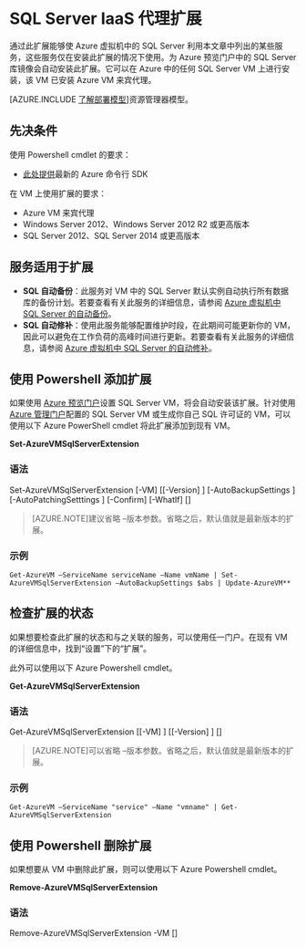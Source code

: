 <properties 
	pageTitle="SQL Server IaaS 代理扩展 | Windows Azure" 
	description="本主题使用通过经典部署模型创建的资源并介绍可使 Azure 上运行 SQL Server 的 VM 使用自动化功能的 SQL Server 代理扩展。" 
	services="virtual-machines" 
	documentationCenter="" 
	authors="jeffgoll" 
	manager="jeffreyg"
   	editor="monicar"    
   	tags="azure-service-management"/>

<tags 
	ms.service="virtual-machines"
	ms.date="10/02/2015"
	wacn.date="11/27/2015"/>

# SQL Server IaaS 代理扩展

通过此扩展能够使 Azure 虚拟机中的 SQL Server 利用本文章中列出的某些服务，这些服务仅在安装此扩展的情况下使用。为 Azure 预览门户中的 SQL Server 库镜像会自动安装此扩展。它可以在 Azure 中的任何 SQL Server VM 上进行安装，该 VM 已安装 Azure VM 来宾代理。

[AZURE.INCLUDE [了解部署模型](../includes/learn-about-deployment-models-classic-include.md)]资源管理器模型。
 
 
## 先决条件
使用 Powershell cmdlet 的要求：

- [此处提供](http://www.windowsazure.cn/downloads/)最新的 Azure 命令行 SDK

在 VM 上使用扩展的要求：

- Azure VM 来宾代理
- Windows Server 2012、Windows Server 2012 R2 或更高版本
- SQL Server 2012、SQL Server 2014 或更高版本
 
## 服务适用于扩展

- **SQL 自动备份**：此服务对 VM 中的 SQL Server 默认实例自动执行所有数据库的备份计划。若要查看有关此服务的详细信息，请参阅 [Azure 虚拟机中 SQL Server 的自动备份](/documentation/articles/virtual-machines-sql-server-automated-backup)。
- **SQL 自动修补**：使用此服务能够配置维护时段，在此期间可能更新你的 VM，因此可以避免在工作负荷的高峰时间进行更新。若要查看有关此服务的详细信息，请参阅 [Azure 虚拟机中 SQL Server 的自动修补](/documentation/articles/virtual-machines-sql-server-automated-patching)。

## 使用 Powershell 添加扩展
如果使用 [Azure 预览门户](https://manage.windowsazure.cn)设置 SQL Server VM，将会自动安装该扩展。针对使用 [Azure 管理门户](https://manage.windowsazure.cn)配置的 SQL Server VM 或生成你自己 SQL 许可证的 VM，可以使用以下 Azure PowerShell cmdlet 将此扩展添加到现有 VM。

**Set-AzureVMSqlServerExtension**

### 语法

Set-AzureVMSqlServerExtension [-VM] <IPersistentVM> [[-Version] <string>] [-AutoBackupSettings <AutoBackupSettings>] [-AutoPatchingSetttings <AutoPatchingSetttings>] [-Confirm] [-WhatIf] [<CommonParameters>]

> [AZURE.NOTE]建议省略 –版本参数。省略之后，默认值就是最新版本的扩展。

### 示例
	Get-AzureVM –ServiceName serviceName –Name vmName | Set-AzureVMSqlServerExtension –AutoBackupSettings $abs | Update-AzureVM**

## 检查扩展的状态
如果想要检查此扩展的状态和与之关联的服务，可以使用任一门户。在现有 VM 的详细信息中，找到“设置”下的“扩展”。

此外可以使用以下 Azure Powershell cmdlet。

**Get-AzureVMSqlServerExtension**

### 语法

Get-AzureVMSqlServerExtension [[-VM] <IPersistentVM>] [[-Version] <string>] [<CommonParameters>]

> [AZURE.NOTE]可以省略 –版本参数。省略之后，默认值就是最新版本的扩展。

### 示例
	Get-AzureVM –ServiceName "service" –Name "vmname" | Get-AzureVMSqlServerExtension

## 使用 Powershell 删除扩展   
如果想要从 VM 中删除此扩展，则可以使用以下 Azure Powershell cmdlet。

**Remove-AzureVMSqlServerExtension**

### 语法
Remove-AzureVMSqlServerExtension -VM <IPersistentVM> [<CommonParameters>]

<!---HONumber=82-->
